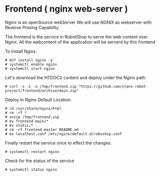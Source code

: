 # Frontend ( nginx web-server )

Nginx is an openSource webServer
We will use NGNIX as webserver with Reverse Proxing Capability

The frontend is the service in RobotShop to serve the web content over Nginx.
All the webcontent of the application will be serverd by this frontend

To Install Nginx.

```
# dnf install nginx -y
# systemctl enable nginx 
# systemctl start nginx 
```

Let's download the HTDOCS content and deploy under the Nginx path.

```
# curl -s -L -o /tmp/frontend.zip "https://github.com/stans-robot-project/frontend/archive/main.zip"
```

Deploy in Nginx Default Location.

```
# cd /usr/share/nginx/html
# rm -rf * 
# unzip /tmp/frontend.zip
# mv frontend-main/* .
# mv static/* .
# rm -rf frontend-master README.md
# mv localhost.conf /etc/nginx/default.d/roboshop.conf
```

Finally restart the service once to effect the changes.

```
# systemctl restart nginx 
```
 Check for the status of the service 
 
```
# systemctl status nginx
```
